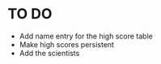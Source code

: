 TO DO
=====

- Add name entry for the high score table
- Make high scores persistent
- Add the scientists
